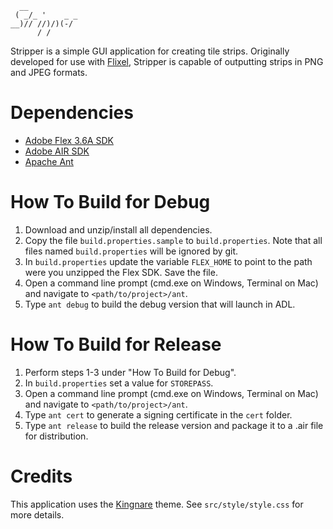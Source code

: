 ~~~
  __            
 ( _/_ '    _ _ 
__)// //)/)(-/  
      / /      
~~~

Stripper is a simple GUI application for creating tile strips.
Originally developed for use with [Flixel](https://github.com/AdamAtomic/flixel), Stripper is capable of outputting strips in PNG and JPEG formats.

# Dependencies

* [Adobe Flex 3.6A SDK](http://opensource.adobe.com/wiki/display/flexsdk/Download+Flex+3)
* [Adobe AIR SDK](http://www.adobe.com/special/products/air/sdk/)
* [Apache Ant](http://ant.apache.org/)

# How To Build for Debug

1.  Download and unzip/install all dependencies.
2.  Copy the file `build.properties.sample` to `build.properties`. Note that all files named `build.properties` will be ignored by git.
3.  In `build.properties` update the variable `FLEX_HOME` to point to the path were you unzipped the Flex SDK. Save the file.
4.  Open a command line prompt (cmd.exe on Windows, Terminal on Mac) and navigate to `<path/to/project>/ant`.
5.  Type `ant debug` to build the debug version that will launch in ADL.

# How To Build for Release

1.  Perform steps 1-3 under "How To Build for Debug".
2.  In `build.properties` set a value for `STOREPASS`.
3.  Open a command line prompt (cmd.exe on Windows, Terminal on Mac) and navigate to `<path/to/project>/ant`.
4.  Type `ant cert` to generate a signing certificate in the `cert` folder.
5.  Type `ant release` to build the release version and package it to a .air file for distribution.

# Credits

This application uses the [Kingnare](http://code.google.com/p/kingnarestyle) theme. See `src/style/style.css` for more details.